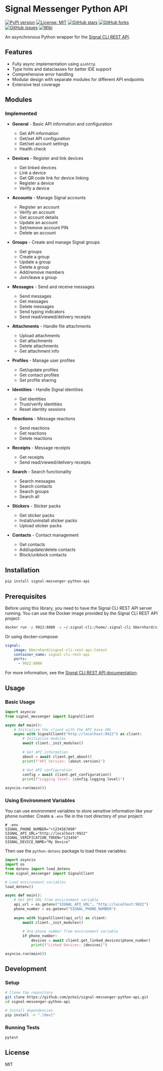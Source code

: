 # Signal Messenger Python API

[![PyPI version](https://img.shields.io/pypi/v/signal-messenger-python-api.svg)](https://pypi.org/project/signal-messenger-python-api/)
[![License: MIT](https://img.shields.io/badge/License-MIT-yellow.svg)](https://opensource.org/licenses/MIT)
[![GitHub stars](https://img.shields.io/github/stars/pcko1/signal-messenger-python-api.svg)](https://github.com/pcko1/signal-messenger-python-api/stargazers)
[![GitHub forks](https://img.shields.io/github/forks/pcko1/signal-messenger-python-api.svg)](https://github.com/pcko1/signal-messenger-python-api/network)
[![GitHub issues](https://img.shields.io/github/issues/pcko1/signal-messenger-python-api.svg)](https://github.com/pcko1/signal-messenger-python-api/issues)
[![Wiki](https://img.shields.io/badge/Wiki-Documentation-blue)](https://github.com/pcko1/signal-messenger-python-api/wiki)

An asynchronous Python wrapper for the [Signal CLI REST API](https://bbernhard.github.io/signal-cli-rest-api/).

## Features

- Fully async implementation using `aiohttp`
- Type hints and dataclasses for better IDE support
- Comprehensive error handling
- Modular design with separate modules for different API endpoints
- Extensive test coverage

## Modules

### Implemented

- **General** - Basic API information and configuration
  - Get API information
  - Get/set API configuration
  - Get/set account settings
  - Health check

- **Devices** - Register and link devices
  - Get linked devices
  - Link a device
  - Get QR code link for device linking
  - Register a device
  - Verify a device

- **Accounts** - Manage Signal accounts
  - Register an account
  - Verify an account
  - Get account details
  - Update an account
  - Set/remove account PIN
  - Delete an account

- **Groups** - Create and manage Signal groups
  - Get groups
  - Create a group
  - Update a group
  - Delete a group
  - Add/remove members
  - Join/leave a group

- **Messages** - Send and receive messages
  - Send messages
  - Get messages
  - Delete messages
  - Send typing indicators
  - Send read/viewed/delivery receipts

- **Attachments** - Handle file attachments
  - Upload attachments
  - Get attachments
  - Delete attachments
  - Get attachment info

- **Profiles** - Manage user profiles
  - Get/update profiles
  - Get contact profiles
  - Set profile sharing

- **Identities** - Handle Signal identities
  - Get identities
  - Trust/verify identities
  - Reset identity sessions

- **Reactions** - Message reactions
  - Send reactions
  - Get reactions
  - Delete reactions

- **Receipts** - Message receipts
  - Get receipts
  - Send read/viewed/delivery receipts

- **Search** - Search functionality
  - Search messages
  - Search contacts
  - Search groups
  - Search all

- **Stickers** - Sticker packs
  - Get sticker packs
  - Install/uninstall sticker packs
  - Upload sticker packs

- **Contacts** - Contact management
  - Get contacts
  - Add/update/delete contacts
  - Block/unblock contacts

## Installation

```bash
pip install signal-messenger-python-api
```

## Prerequisites

Before using this library, you need to have the Signal CLI REST API server running. You can use the Docker image provided by the Signal CLI REST API project:

```bash
docker run -p 9922:8080 -v ~/.signal-cli:/home/.signal-cli bbernhard/signal-cli-rest-api
```

Or using docker-compose:

```yaml
signal:
    image: bbernhard/signal-cli-rest-api:latest
    container_name: signal-cli-rest-api
    ports:
      - 9922:8080
```

For more information, see the [Signal CLI REST API documentation](https://github.com/bbernhard/signal-cli-rest-api).

## Usage

### Basic Usage

```python
import asyncio
from signal_messenger import SignalClient

async def main():
    # Initialize the client with the API base URL
    async with SignalClient("http://localhost:9922") as client:
        # Initialize modules
        await client._init_modules()
        
        # Get API information
        about = await client.get_about()
        print(f"API Version: {about.version}")
        
        # Get API configuration
        config = await client.get_configuration()
        print(f"Logging level: {config.logging.level}")

asyncio.run(main())
```

### Using Environment Variables

You can use environment variables to store sensitive information like your phone number. Create a `.env` file in the root directory of your project:

```
# .env
SIGNAL_PHONE_NUMBER="+1234567890"
SIGNAL_API_URL="http://localhost:9922"
SIGNAL_VERIFICATION_TOKEN="123456"
SIGNAL_DEVICE_NAME="My Device"
```

Then use the `python-dotenv` package to load these variables:

```python
import asyncio
import os
from dotenv import load_dotenv
from signal_messenger import SignalClient

# Load environment variables
load_dotenv()

async def main():
    # Get API URL from environment variable
    api_url = os.getenv("SIGNAL_API_URL", "http://localhost:9922")
    phone_number = os.getenv("SIGNAL_PHONE_NUMBER")
    
    async with SignalClient(api_url) as client:
        await client._init_modules()
        
        # Use phone number from environment variable
        if phone_number:
            devices = await client.get_linked_devices(phone_number)
            print(f"Linked Devices: {devices}")

asyncio.run(main())
```

## Development

### Setup

```bash
# Clone the repository
git clone https://github.com/pcko1/signal-messenger-python-api.git
cd signal-messenger-python-api

# Install dependencies
pip install -e ".[dev]"
```

### Running Tests

```bash
pytest
```

## License

MIT
